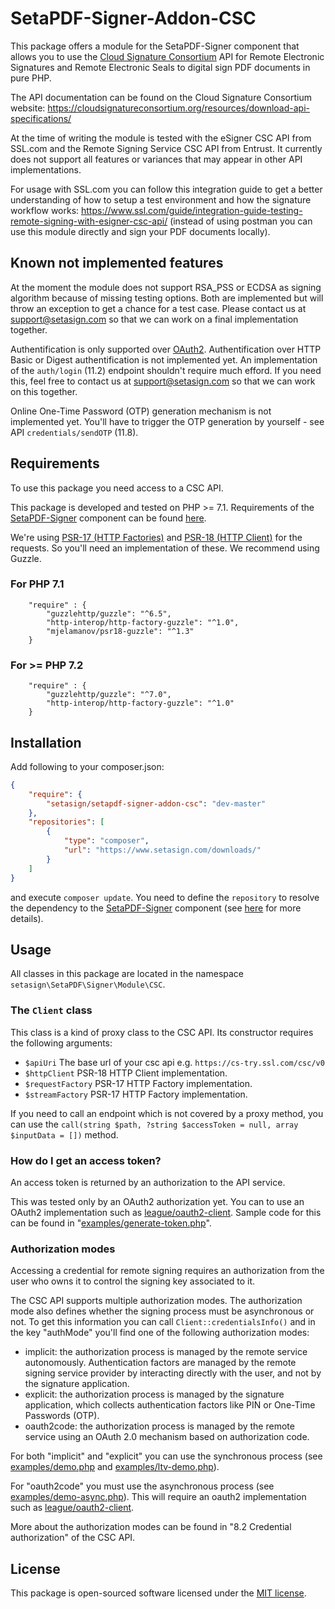 # SetaPDF-Signer-Addon-CSC

This package offers a module for the SetaPDF-Signer component that allows you to use the
[Cloud Signature Consortium](https://cloudsignatureconsortium.org) API for Remote Electronic Signatures and Remote 
Electronic Seals to digital sign PDF documents in pure PHP.

The API documentation can be found on the Cloud Signature Consortium website:
https://cloudsignatureconsortium.org/resources/download-api-specifications/

At the time of writing the module is tested with the eSigner CSC API from SSL.com and the Remote Signing Service CSC API from Entrust. 
It currently does not support all features or variances that may appear in other API implementations.

For usage with SSL.com you can follow this integration guide to get a better understanding of how to setup a test 
environment and how the signature workflow works: 
https://www.ssl.com/guide/integration-guide-testing-remote-signing-with-esigner-csc-api/
(instead of using postman you can use this module directly and sign your PDF documents locally).

## Known not implemented features

At the moment the module does not support RSA_PSS or ECDSA as signing algorithm because of missing testing options.
Both are implemented but will throw an exception to get a chance for a test case. Please contact us at
support@setasign.com so that we can work on a final implementation together.

Authentification is only supported over [OAuth2](https://oauth.net/2/). Authentification over HTTP Basic or Digest
authentification is not implemented yet. An implementation of the `auth/login` (11.2) endpoint shouldn't require much 
efford. If you need this, feel free to contact us at support@setasign.com so that we can work on this together.

Online One-Time Password (OTP) generation mechanism is not implemented yet. You'll have to trigger
the OTP generation by yourself - see API `credentials/sendOTP` (11.8).

## Requirements

To use this package you need access to a CSC API.

This package is developed and tested on PHP >= 7.1. Requirements of the 
[SetaPDF-Signer](https://www.setasign.com/signer)
component can be found [here](https://manuals.setasign.com/setapdf-signer-manual/getting-started/#index-1).

We're using [PSR-17 (HTTP Factories)](https://www.php-fig.org/psr/psr-17/) and 
[PSR-18 (HTTP Client)](https://www.php-fig.org/psr/psr-18/) for the requests. So you'll need an implementation of 
these. We recommend using Guzzle.

### For PHP 7.1
```
    "require" : {
        "guzzlehttp/guzzle": "^6.5",
        "http-interop/http-factory-guzzle": "^1.0",
        "mjelamanov/psr18-guzzle": "^1.3"
    }
```

### For >= PHP 7.2
```
    "require" : {
        "guzzlehttp/guzzle": "^7.0",
        "http-interop/http-factory-guzzle": "^1.0"
    }
```

## Installation
Add following to your composer.json:

```json
{
    "require": {
        "setasign/setapdf-signer-addon-csc": "dev-master"
    },
    "repositories": [
        {
            "type": "composer",
            "url": "https://www.setasign.com/downloads/"
        }
    ]
}
```

and execute `composer update`. You need to define the `repository` to resolve the dependency to the
[SetaPDF-Signer](https://www.setasign.com/signer) component
(see [here](https://getcomposer.org/doc/faqs/why-can%27t-composer-load-repositories-recursively.md) for more details).


## Usage

All classes in this package are located in the namespace `setasign\SetaPDF\Signer\Module\CSC`.

### The `Client` class

This class is a kind of proxy class to the CSC API. Its constructor requires the following arguments:

- `$apiUri` The base url of your csc api e.g. `https://cs-try.ssl.com/csc/v0`
- `$httpClient` PSR-18 HTTP Client implementation.
- `$requestFactory` PSR-17 HTTP Factory implementation.
- `$streamFactory` PSR-17 HTTP Factory implementation.

If you need to call an endpoint which is not covered by a proxy method, you can use the `call(string $path, ?string $accessToken = null, array $inputData = [])` method.

### How do I get an access token?

An access token is returned by an authorization to the API service.

This was tested only by an OAuth2 authorization yet. You can to use an OAuth2 implementation such as
[league/oauth2-client](https://github.com/thephpleague/oauth2-client).
Sample code for this can be found in "[examples/generate-token.php](examples/generate-token.php)".

### Authorization modes

Accessing a credential for remote signing requires an authorization from the user who owns it to control the signing
key associated to it. 

The CSC API supports multiple authorization modes. The authorization mode also defines whether the signing process must
be asynchronous or not. To get this information you can call `Client::credentialsInfo()` and in the key "authMode" you'll
find one of the following authorization modes:

- implicit: the authorization process is managed by the remote service autonomously. Authentication factors are managed by the remote signing service provider by interacting directly with the user, and not by the signature application.
- explicit: the authorization process is managed by the signature application, which collects authentication factors like PIN or One-Time Passwords (OTP).
- oauth2code: the authorization process is managed by the remote service using an OAuth 2.0 mechanism based on authorization code.

For both "implicit" and "explicit" you can use the synchronous process (see [examples/demo.php](examples/demo.php) and [examples/ltv-demo.php](examples/ltv-demo.php)).

For "oauth2code" you must use the asynchronous process (see [examples/demo-async.php](examples/async-demo.php)). This 
will require an oauth2 implementation such as
[league/oauth2-client](https://github.com/thephpleague/oauth2-client).

More about the authorization modes can be found in "8.2 Credential authorization" of the CSC API.

## License

This package is open-sourced software licensed under the [MIT license](https://opensource.org/licenses/MIT).
